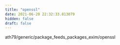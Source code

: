 ```yaml
---
title: "openssl"
date: 2021-06-20 22:32:33.813079
hidden: false
draft: false
---
```


ath79/generic/package_feeds_packages_exim/openssl

